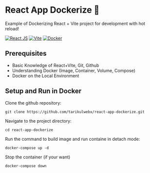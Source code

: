 # React App Dockerize 🚀

Example of Dockerizing React + Vite project for development with hot reload!

[![React JS](https://img.shields.io/badge/ReactJS-00adcc?style=flat-square&logo=react&logoColor=white)](https://react.dev/)
[![Vite](https://img.shields.io/badge/Vite-bd34fe?style=flat-square&logo=vite&logoColor=ffe31e)](https://vitejs.dev/)
[![Docker](https://img.shields.io/badge/Docker-0db7ed?style=flat-square&logo=docker&logoColor=white)](https://docs.docker.com/get-started/overview/)

## Prerequisites

-   Basic Knowledge of React+Vite, Git, Github
-   Understanding Docker (Image, Container, Volume, Compose)
-   Docker on the Local Environment

## Setup and Run in Docker

Clone the github repository:

```
git clone https://github.com/tarikulwebx/react-app-dockerize.git
```

Navigate to the project directory:

```
cd react-app-dockerize
```

Run the command to build image and run containe in detach mode:

```
docker-compose up -d
```

Stop the container (if your want)

```
docker-compose down
```
